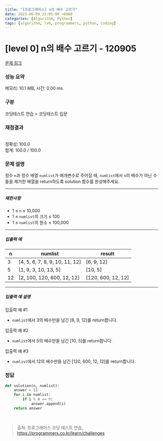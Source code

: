 ```yaml
---
title: "[프로그래머스] n의 배수 고르기"
date: 2023-06-09 23:05:00 +0900
categories: [Algorithm, Python]
tags: [algorithm, lv0, programmers, python, coding]
---
```


# [level 0] n의 배수 고르기 - 120905

[문제 링크](https://school.programmers.co.kr/learn/courses/30/lessons/120905)

### 성능 요약

메모리: 10.1 MB, 시간: 0.00 ms

### 구분

코딩테스트 연습 > 코딩테스트 입문

### 채점결과

<br/>정확성: 100.0<br/>합계: 100.0 / 100.0

### 문제 설명

<p>정수 <code>n</code>과 정수 배열 <code>numlist</code>가 매개변수로 주어질 때, <code>numlist</code>에서 <code>n</code>의 배수가 아닌 수들을 제거한 배열을 return하도록 solution 함수를 완성해주세요.</p>

<hr>

<h5>제한사항</h5>

<ul>
<li>1 ≤ <code>n</code> ≤ 10,000</li>
<li>1 ≤ <code>numlist</code>의 크기 ≤ 100</li>
<li>1 ≤ <code>numlist</code>의 원소 ≤ 100,000</li>
</ul>

<hr>

<h5>입출력 예</h5>

| n  | numlist                        | result             |
|----|--------------------------------|--------------------|
| 3  | [4, 5, 6, 7, 8, 9, 10, 11, 12] | [6, 9, 12]         |
| 5  | [1, 9, 3, 10, 13, 5]           | [10, 5]            |
| 12 | [2, 100, 120, 600, 12, 12]     | [120, 600, 12, 12] |

<hr>

<h5>입출력 예 설명</h5>

<p>입출력 예 #1</p>

<ul>
<li><code>numlist</code>에서 3의 배수만을 남긴 [6, 9, 12]를 return합니다.</li>
</ul>

<p>입출력 예 #2</p>

<ul>
<li><code>numlist</code>에서 5의 배수만을 남긴 [10, 5]를 return합니다.</li>
</ul>

<p>입출력 예 #3</p>

<ul>
<li><code>numlist</code>에서 12의 배수만을 남긴 [120, 600, 12, 12]를 return합니다.</li>
</ul>

### 정답

```python
def solution(n, numlist):
    answer = []
    for i in numlist:
        if i % n == 0:
            answer.append(i)
    return answer
```

<br>

> 출처: 프로그래머스 코딩 테스트 연습, https://programmers.co.kr/learn/challenges
